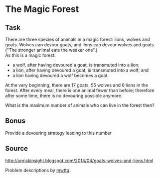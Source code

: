 # The Magic Forest

## Task
There are three species of animals in a magic forest: lions, wolves and goats. 
Wolves can devour goats, and lions can devour wolves and goats. 
("The stronger animal eats the weaker one".)  
As this is a magic forest:
* a wolf, after having devoured a goat, is transmuted into a lion; 
* a lion, after having devoured a goat, is transmuted into a wolf; and
* a lion having devoured a wolf becomes a goat.

At the very beginning, there are 17 goats, 55 wolves and 6 lions in the forest. 
After every meal, there is one animal fewer than before; 
therefore after some time, there is no devouring possible anymore.

What is the maximum number of animals who can live in the forest then?

## Bonus
Provide a devouring strategy leading to this number

## Source
http://unriskinsight.blogspot.com/2014/04/goats-wolves-and-lions.html

Problem descriptions by [mwttg](https://github.com/mwttg/code-katas-scala/tree/master/kata_2019-11-magic-forest).

